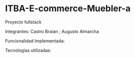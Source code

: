 # ITBA-E-commerce-Muebler-a
Proyecto fullstack

Integrantes:
Castro Braian ;
Augusto Almarcha

Funcionalidad Implementada:

Tecnologias utilizadas:

